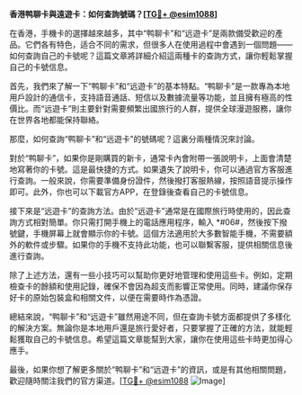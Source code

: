 **香港鸭聊卡與遠遊卡：如何查詢號碼？[[TG💪+ @esim1088](https://t.me/s/esim1088)]**

在香港，手機卡的選擇越來越多，其中“鸭聊卡”和“远遊卡”是兩款備受歡迎的產品。它們各有特色，适合不同的需求，但很多人在使用過程中會遇到一個問題——如何查詢自己的卡號呢？這篇文章將詳細介紹這兩種卡的查詢方式，讓你輕鬆掌握自己的卡號信息。

首先，我們來了解一下“鸭聊卡”和“远遊卡”的基本特點。“鸭聊卡”是一款專為本地用戶設計的通信卡，支持語音通話、短信以及數據流量等功能，並且擁有極高的性價比。而“远遊卡”則主要針對需要頻繁出國旅行的人群，提供全球漫遊服務，讓你在世界各地都能保持聯絡。

那麼，如何查詢“鸭聊卡”和“远遊卡”的號碼呢？這裏分兩種情況來討論。

對於“鸭聊卡”，如果你是剛購買的新卡，通常卡內會附帶一張說明卡，上面會清楚地寫著你的卡號。這是最快捷的方式。如果遺失了說明卡，你可以通過官方客服進行查詢。一般來說，你需要準備身份證件，然後撥打客服熱線，按照語音提示操作即可。此外，你也可以下載官方APP，在登錄後查看自己的卡號信息。

接下來是“远遊卡”的查詢方法。由於“远遊卡”通常是在國際旅行時使用的，因此查詢方式相對簡單。你只需打開手機上的電話應用程序，輸入 *#06#，然後按下撥號鍵，手機屏幕上就會顯示你的卡號。這個方法適用於大多數智能手機，不需要額外的軟件或步驟。如果你的手機不支持此功能，也可以聯繫客服，提供相關信息後進行查詢。

除了上述方法，還有一些小技巧可以幫助你更好地管理和使用這些卡。例如，定期檢查卡的餘額和使用記錄，確保不會因為超支而影響正常使用。同時，建議你保存好卡的原始包裝盒和相關文件，以便在需要時作為憑證。

總結來說，“鸭聊卡”和“远遊卡”雖然用途不同，但在查詢卡號方面都提供了多樣化的解決方案。無論你是本地用戶還是旅行愛好者，只要掌握了正確的方法，就能輕鬆獲取自己的卡號信息。希望這篇文章能幫到大家，讓你在使用這些卡時更加得心應手。

最後，如果你想了解更多關於“鸭聊卡”和“远遊卡”的資訊，或是有其他相關問題，歡迎隨時關注我們的官方渠道。[[TG💪+ @esim1088](https://t.me/s/esim1088) ![Image](https://i.postimg.cc/4NQfJmqS/Snipaste-2025-05-13-00-14-12.png)]